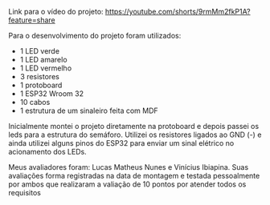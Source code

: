 Link para o vídeo do projeto:
https://youtube.com/shorts/9rmMm2fkP1A?feature=share

Para o desenvolvimento do projeto foram utilizados:
- 1 LED verde
- 1 LED amarelo
- 1 LED vermelho
- 3 resistores
- 1 protoboard
- 1 ESP32 Wroom 32
- 10 cabos
- 1 estrutura de um sinaleiro feita com MDF

Inicialmente montei o projeto diretamente na protoboard e depois passei os leds para a estrutura do semáforo.
Utilizei os resistores ligados ao GND (-) e ainda utilizei alguns pinos do ESP32 para enviar um sinal elétrico no acionamento dos LEDs.

Meus avaliadores foram: Lucas Matheus Nunes e Vinícius Ibiapina.
Suas avaliações forma registradas na data de montagem e testada pessoalmente por ambos que realizaram a valiação de 10 pontos por atender todos os requisitos
